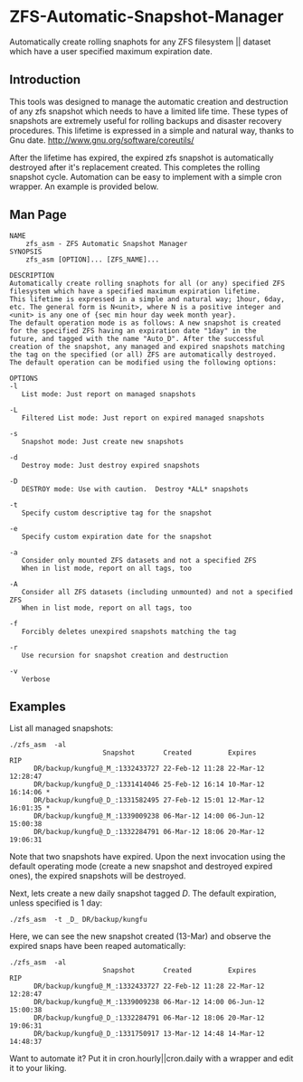 # ZFS-Automatic-Snapshot-Manager
Automatically create rolling snaphots for any ZFS filesystem || dataset which have a user specified maximum expiration date.

## Introduction

This tools was designed to manage the automatic creation and destruction of any zfs snapshot which needs to have a
limited life time. These types of snapshots are extremely useful for rolling backups and disaster recovery
procedures. This lifetime is expressed in a simple and natural way, thanks to Gnu date.
http://www.gnu.org/software/coreutils/

After the lifetime has expired, the expired zfs snapshot is automatically destroyed after it's replacement created. This completes the rolling snapshot cycle. Automation can be easy to implement with a simple cron wrapper. An example is provided below.

## Man Page

	NAME
		zfs_asm - ZFS Automatic Snapshot Manager
	SYNOPSIS
		zfs_asm [OPTION]... [ZFS_NAME]...

    DESCRIPTION
	Automatically create rolling snaphots for all (or any) specified ZFS
	filesystem which have a specified maximum expiration lifetime.
	This lifetime is expressed in a simple and natural way; 1hour, 6day,
	etc. The general form is N<unit>, where N is a positive integer and
	<unit> is any one of {sec min hour day week month year}.
	The default operation mode is as follows: A new snapshot is created
	for the specified ZFS having an expiration date "1day" in the
	future, and tagged with the name "Auto_D". After the successful
	creation of the snapshot, any managed and expired snapshots matching
	the tag on the specified (or all) ZFS are automatically destroyed.
	The default operation can be modified using the following options:
    
    OPTIONS
	-l
	   List mode: Just report on managed snapshots

	-L
	   Filtered List mode: Just report on expired managed snapshots

	-s
	   Snapshot mode: Just create new snapshots

	-d
	   Destroy mode: Just destroy expired snapshots

	-D
	   DESTROY mode: Use with caution.  Destroy *ALL* snapshots

	-t
	   Specify custom descriptive tag for the snapshot

	-e
	   Specify custom expiration date for the snapshot

	-a
	   Consider only mounted ZFS datasets and not a specified ZFS
	   When in list mode, report on all tags, too

	-A
	   Consider all ZFS datasets (including unmounted) and not a specified ZFS
	   When in list mode, report on all tags, too

	-f
	   Forcibly deletes unexpired snapshots matching the tag

	-r
	   Use recursion for snapshot creation and destruction

	-v
	   Verbose


## Examples

List all managed snapshots:

    ./zfs_asm  -al
                           Snapshot       Created         Expires           RIP
          DR/backup/kungfu@_M_:1332433727 22-Feb-12 11:28 22-Mar-12 12:28:47
          DR/backup/kungfu@_D_:1331414046 25-Feb-12 16:14 10-Mar-12 16:14:06 *
          DR/backup/kungfu@_D_:1331582495 27-Feb-12 15:01 12-Mar-12 16:01:35 *
          DR/backup/kungfu@_M_:1339009238 06-Mar-12 14:00 06-Jun-12 15:00:38
          DR/backup/kungfu@_D_:1332284791 06-Mar-12 18:06 20-Mar-12 19:06:31

Note that two snapshots have expired. Upon the next invocation using the default operating mode (create a new snapshot and destroyed expired ones), the expired snapshots will be destroyed.

Next, lets create a new daily snapshot tagged _D_. The default expiration, unless specified is 1 day:

    ./zfs_asm  -t _D_ DR/backup/kungfu

Here, we can see the new snapshot created (13-Mar)  and observe the expired snaps have been reaped automatically:

    ./zfs_asm  -al
                           Snapshot       Created         Expires           RIP
          DR/backup/kungfu@_M_:1332433727 22-Feb-12 11:28 22-Mar-12 12:28:47
          DR/backup/kungfu@_M_:1339009238 06-Mar-12 14:00 06-Jun-12 15:00:38
          DR/backup/kungfu@_D_:1332284791 06-Mar-12 18:06 20-Mar-12 19:06:31
          DR/backup/kungfu@_D_:1331750917 13-Mar-12 14:48 14-Mar-12 14:48:37

 Want to automate it? Put it in cron.hourly||cron.daily with a wrapper and edit it to your liking.
